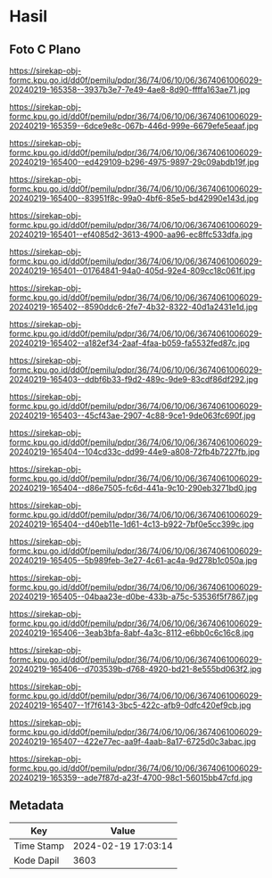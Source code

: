 # Hasil

## Foto C Plano

https://sirekap-obj-formc.kpu.go.id/dd0f/pemilu/pdpr/36/74/06/10/06/3674061006029-20240219-165358--3937b3e7-7e49-4ae8-8d90-ffffa163ae71.jpg

https://sirekap-obj-formc.kpu.go.id/dd0f/pemilu/pdpr/36/74/06/10/06/3674061006029-20240219-165359--6dce9e8c-067b-446d-999e-6679efe5eaaf.jpg

https://sirekap-obj-formc.kpu.go.id/dd0f/pemilu/pdpr/36/74/06/10/06/3674061006029-20240219-165400--ed429109-b296-4975-9897-29c09abdb19f.jpg

https://sirekap-obj-formc.kpu.go.id/dd0f/pemilu/pdpr/36/74/06/10/06/3674061006029-20240219-165400--83951f8c-99a0-4bf6-85e5-bd42990e143d.jpg

https://sirekap-obj-formc.kpu.go.id/dd0f/pemilu/pdpr/36/74/06/10/06/3674061006029-20240219-165401--ef4085d2-3613-4900-aa96-ec8ffc533dfa.jpg

https://sirekap-obj-formc.kpu.go.id/dd0f/pemilu/pdpr/36/74/06/10/06/3674061006029-20240219-165401--01764841-94a0-405d-92e4-809cc18c061f.jpg

https://sirekap-obj-formc.kpu.go.id/dd0f/pemilu/pdpr/36/74/06/10/06/3674061006029-20240219-165402--8590ddc6-2fe7-4b32-8322-40d1a2431e1d.jpg

https://sirekap-obj-formc.kpu.go.id/dd0f/pemilu/pdpr/36/74/06/10/06/3674061006029-20240219-165402--a182ef34-2aaf-4faa-b059-fa5532fed87c.jpg

https://sirekap-obj-formc.kpu.go.id/dd0f/pemilu/pdpr/36/74/06/10/06/3674061006029-20240219-165403--ddbf6b33-f9d2-489c-9de9-83cdf86df292.jpg

https://sirekap-obj-formc.kpu.go.id/dd0f/pemilu/pdpr/36/74/06/10/06/3674061006029-20240219-165403--45cf43ae-2907-4c88-9ce1-9de063fc690f.jpg

https://sirekap-obj-formc.kpu.go.id/dd0f/pemilu/pdpr/36/74/06/10/06/3674061006029-20240219-165404--104cd33c-dd99-44e9-a808-72fb4b7227fb.jpg

https://sirekap-obj-formc.kpu.go.id/dd0f/pemilu/pdpr/36/74/06/10/06/3674061006029-20240219-165404--d86e7505-fc6d-441a-9c10-290eb3271bd0.jpg

https://sirekap-obj-formc.kpu.go.id/dd0f/pemilu/pdpr/36/74/06/10/06/3674061006029-20240219-165404--d40eb11e-1d61-4c13-b922-7bf0e5cc399c.jpg

https://sirekap-obj-formc.kpu.go.id/dd0f/pemilu/pdpr/36/74/06/10/06/3674061006029-20240219-165405--5b989feb-3e27-4c61-ac4a-9d278b1c050a.jpg

https://sirekap-obj-formc.kpu.go.id/dd0f/pemilu/pdpr/36/74/06/10/06/3674061006029-20240219-165405--04baa23e-d0be-433b-a75c-53536f5f7867.jpg

https://sirekap-obj-formc.kpu.go.id/dd0f/pemilu/pdpr/36/74/06/10/06/3674061006029-20240219-165406--3eab3bfa-8abf-4a3c-8112-e6bb0c6c16c8.jpg

https://sirekap-obj-formc.kpu.go.id/dd0f/pemilu/pdpr/36/74/06/10/06/3674061006029-20240219-165406--d703539b-d768-4920-bd21-8e555bd063f2.jpg

https://sirekap-obj-formc.kpu.go.id/dd0f/pemilu/pdpr/36/74/06/10/06/3674061006029-20240219-165407--1f7f6143-3bc5-422c-afb9-0dfc420ef9cb.jpg

https://sirekap-obj-formc.kpu.go.id/dd0f/pemilu/pdpr/36/74/06/10/06/3674061006029-20240219-165407--422e77ec-aa9f-4aab-8a17-6725d0c3abac.jpg

https://sirekap-obj-formc.kpu.go.id/dd0f/pemilu/pdpr/36/74/06/10/06/3674061006029-20240219-165359--ade7f87d-a23f-4700-98c1-56015bb47cfd.jpg


## Metadata

| Key        | Value               |
| ---------- | ------------------- |
| Time Stamp | 2024-02-19 17:03:14 |
| Kode Dapil | 3603                |



